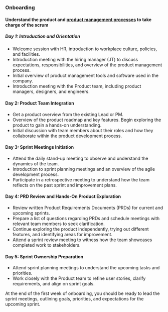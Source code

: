 ### Onboarding

#### Understand the product and [product management processes](/product-management/index.md) to take charge of the scrum

##### Day 1: Introduction and Orientation

- Welcome session with HR, introduction to workplace culture, policies, and facilities.
- Introduction meeting with the hiring manager (JT) to discuss expectations, responsibilities, and overview of the product management process.
- Initial overview of product management tools and software used in the company.
- Introduction meeting with the Product team, including product managers, designers, and engineers.

#### Day 2: Product Team Integration

- Get a product overview from the existing Lead or PM. 
- Overview of the product roadmap and key features. Begin exploring the product to gain a hands-on understanding.
- Initial discussion with team members about their roles and how they collaborate within the product development process.

#### Day 3: Sprint Meetings Initiation

- Attend the daily stand-up meeting to observe and understand the dynamics of the team.
- Introduction to sprint planning meetings and an overview of the agile development process.
- Participate in a retrospective meeting to understand how the team reflects on the past sprint and improvement plans.

#### Day 4: PRD Review and Hands-On Product Exploration 

- Review written Product Requirements Documents (PRDs) for current and upcoming sprints.
- Prepare a list of questions regarding PRDs and schedule meetings with relevant team members to seek clarification.
- Continue exploring the product independently, trying out different features, and identifying areas for improvement.
- Attend a sprint review meeting to witness how the team showcases completed work to stakeholders.

#### Day 5: Sprint Ownership Preparation

- Attend sprint planning meetings to understand the upcoming tasks and priorities.
- Work closely with the Product team to refine user stories, clarify requirements, and align on sprint goals.

At the end of the first week of onboarding, you should be ready to lead the sprint meetings, outlining goals, priorities, and expectations for the upcoming sprint.
